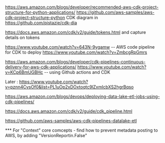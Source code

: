 
https://aws.amazon.com/blogs/developer/recommended-aws-cdk-project-structure-for-python-applications/
https://github.com/aws-samples/aws-cdk-project-structure-python
CDK diagram in https://github.com/pistazie/cdk-dia

https://docs.aws.amazon.com/cdk/v2/guide/tokens.html  and capture details on tokens


https://www.youtube.com/watch?v=643N-9ygamw     -- AWS code pipeline for CDK to deploy 
https://www.youtube.com/watch?v=ZmbcgRpGmrs

https://aws.amazon.com/blogs/developer/cdk-pipelines-continuous-delivery-for-aws-cdk-applications/
https://www.youtube.com/watch?v=KCp6BmUGBHc   -- using Github actions and CDK

Later : https://www.youtube.com/watch?v=pznn4CvsOf0&list=PL1uOp2xDOxtoqtc9lZxmIcbXS2hgrBqso

https://aws.amazon.com/blogs/devops/deploying-data-lake-etl-jobs-using-cdk-pipelines/


https://docs.aws.amazon.com/cdk/v2/guide/cdk_pipeline.html


https://github.com/aws-samples/aws-cdk-pipelines-datalake-etl


*** For "Context" core comcepts -  find how to prevent metadata posting to AWS,  by adding "VersionReportin.False"